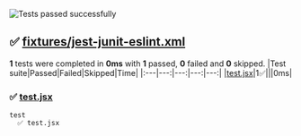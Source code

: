 ![Tests passed successfully](https://img.shields.io/badge/tests-1%20passed-success)
## ✅ <a id="user-content-r0" href="#r0">fixtures/jest-junit-eslint.xml</a>
**1** tests were completed in **0ms** with **1** passed, **0** failed and **0** skipped.
|Test suite|Passed|Failed|Skipped|Time|
|:---|---:|---:|---:|---:|
|[test.jsx](#r0s0)|1✅|||0ms|
### ✅ <a id="user-content-r0s0" href="#r0s0">test.jsx</a>
```
test
  ✅ test.jsx
```